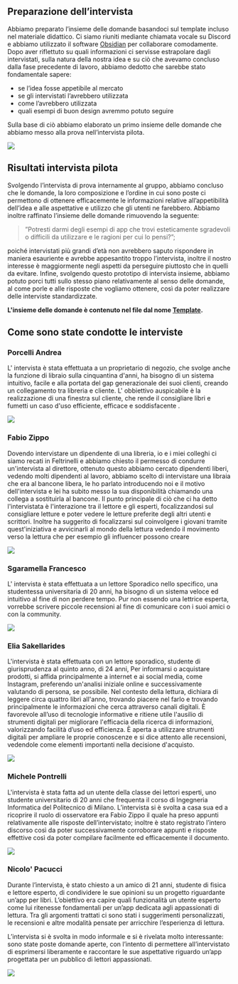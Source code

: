 
## Preparazione dell’intervista

Abbiamo preparato l’insieme delle domande basandoci sul template incluso nel materiale didattico. Ci siamo riuniti mediante chiamata vocale su Discord e abbiamo utilizzato il software [Obsidian](https://obsidian.md/) per collaborare comodamente. Dopo aver riflettuto su quali informazioni ci servisse estrapolare dagli intervistati, sulla natura della nostra idea e su ciò che avevamo concluso dalla fase precedente di lavoro, abbiamo dedotto che sarebbe stato fondamentale sapere: 

- se l’idea fosse appetibile al mercato 
- se gli intervistati l’avrebbero utilizzata 
- come l’avrebbero utilizzata 
- quali esempi di buon design avremmo potuto seguire 

Sulla base di ciò abbiamo elaborato un primo insieme delle domande che abbiamo messo alla prova nell’intervista pilota.

![](./img/meeting.png)

## Risultati intervista pilota

Svolgendo l’intervista di prova internamente al gruppo, abbiamo concluso che le domande, la loro composizione e l’ordine in cui sono poste ci permettono di ottenere efficacemente le informazioni relative all’appetibilità dell’idea e alle aspettative e utilizzo che gli utenti ne farebbero. Abbiamo inoltre raffinato l’insieme delle domande rimuovendo la seguente: 

>”Potresti darmi degli esempi di app che trovi esteticamente sgradevoli o difficili da utilizzare e le ragioni per cui lo pensi?”; 

poiché intervistati più grandi d’età non avrebbero saputo rispondere in maniera esauriente e avrebbe appesantito troppo l’intervista, inoltre il nostro interesse è maggiormente negli aspetti da perseguire piuttosto che in quelli da evitare. Infine, svolgendo questo prototipo di intervista insieme, abbiamo potuto porci tutti sullo stesso piano relativamente al senso delle domande, al come porle e alle risposte che vogliamo ottenere, così da poter realizzare delle interviste standardizzate.

**L'insieme delle domande è contenuto nel file dal nome [Template](./Template).** 

## Come sono state condotte le interviste



### Porcelli Andrea

L' intervista è stata effettuata a un proprietario di negozio, che svolge anche la funzione di libraio sulla cinquantina d'anni, ha bisogno di un sistema intuitivo, facile e alla portata del gap generazionale dei suoi clienti, creando un collegamento tra libreria e cliente. 
L' obbiettivo auspicabile è la realizzazione di una finestra sul cliente, che rende il consigliare libri e fumetti un caso d'uso efficiente, efficace e soddisfacente .

![](./img/porcelli_interview.png)

### Fabio Zippo 

Dovendo intervistare un dipendente di una libreria, io e i miei colleghi ci siamo recati in Feltrinelli e abbiamo chiesto il permesso di condurre un'intervista al direttore, ottenuto questo abbiamo cercato dipendenti liberi, vedendo molti dipendenti al lavoro, abbiamo scelto di intervistare una libraia che era al bancone libera, le ho parlato introducendo noi e il motivo dell'intervista e lei ha subito messo la sua disponibilità chiamando una collega a sostituirla al bancone. 
Il punto principale di ciò che ci ha detto l'intervistata è l'interazione tra il lettore e gli esperti, focalizzandosi sul consigliare letture e poter vedere le letture preferite degli altri utenti e scrittori. 
Inoltre ha suggerito di focalizzarsi sul coinvolgere i giovani tramite quest'iniziativa e avvicinarli al mondo della lettura vedendo il movimento verso la lettura che per esempio gli influencer possono creare

![](./img/fabio_interview.png)

### Sgaramella Francesco

L' intervista è stata effettuata a un lettore Sporadico nello specifico, una studentessa universitaria di 20 anni, ha bisogno di un sistema veloce ed intuitivo al fine di non perdere tempo.
Pur non essendo una lettrice esperta, vorrebbe scrivere piccole recensioni al fine di comunicare con i suoi amici o con la community.

![](./img/francesco_interview.png)


### Elia Sakellarides

L'intervista è stata effettuata con un lettore sporadico, studente di giurisprudenza al quinto anno, di 24 anni, Per informarsi o acquistare prodotti, si affida principalmente a internet e ai social media, come Instagram, preferendo un'analisi iniziale online e successivamente valutando di persona, se possibile. Nel contesto della lettura, dichiara di leggere circa quattro libri all'anno, trovando piacere nel farlo e trovando principalmente le informazioni che cerca attraverso canali digitali. È favorevole all’uso di tecnologie informative e ritiene utile l'ausilio di strumenti digitali per migliorare l'efficacia della ricerca di informazioni, valorizzando facilità d’uso ed efficienza. È aperta a utilizzare strumenti digitali per ampliare le proprie conoscenze e si dice attento alle recensioni, vedendole come elementi importanti nella decisione d'acquisto.

![](./img/elia_interview.png)

### Michele Pontrelli

L'intervista è stata fatta ad un utente della classe dei lettori esperti, uno studente universitario di 20 anni che frequenta il corso di Ingegneria Informatica del Politecnico di Milano. L’intervista si è svolta a casa sua ed a ricoprire il ruolo di osservatore era Fabio Zippo il quale ha preso appunti relativamente alle risposte dell’intervistato; inoltre è stato registrato l’intero discorso così da poter successivamente corroborare appunti e risposte effettive così da poter compilare facilmente ed efficacemente il documento.

![](./img/michele_interview.png)

### Nicolo' Pacucci

Durante l’intervista, è stato chiesto a un amico di 21 anni, studente di fisica e lettore esperto, di condividere le sue opinioni su un progetto riguardante un’app per libri. L’obiettivo era capire quali funzionalità un utente esperto come lui ritenesse fondamentali per un’app dedicata agli appassionati di lettura. Tra gli argomenti trattati ci sono stati i suggerimenti personalizzati, le recensioni e altre modalità pensate per arricchire l’esperienza di lettura.

L’intervista si è svolta in modo informale e si è rivelata molto interessante: sono state poste domande aperte, con l’intento di permettere all’intervistato di esprimersi liberamente e raccontare le sue aspettative riguardo un’app progettata per un pubblico di lettori appassionati.

![](./img/pacucci_interview.png)
